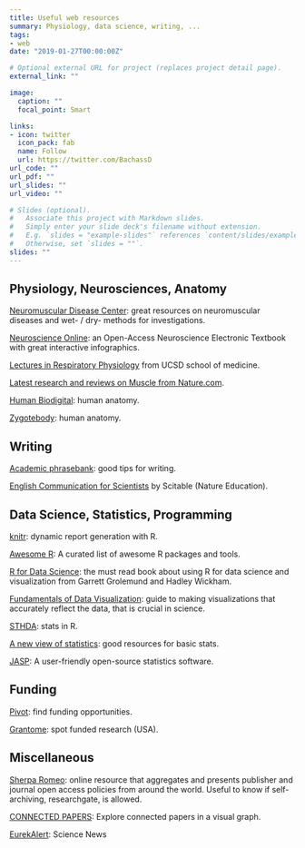 ```yaml
---
title: Useful web resources
summary: Physiology, data science, writing, ...
tags:
- web
date: "2019-01-27T00:00:00Z"

# Optional external URL for project (replaces project detail page).
external_link: ""

image:
  caption: ""
  focal_point: Smart

links:
- icon: twitter
  icon_pack: fab
  name: Follow
  url: https://twitter.com/BachassD
url_code: ""
url_pdf: ""
url_slides: ""
url_video: ""

# Slides (optional).
#   Associate this project with Markdown slides.
#   Simply enter your slide deck's filename without extension.
#   E.g. `slides = "example-slides"` references `content/slides/example-slides.md`.
#   Otherwise, set `slides = ""`.
slides: ""
---
```


## Physiology, Neurosciences, Anatomy

[Neuromuscular Disease Center](https://neuromuscular.wustl.edu/index.html): great resources on neuromuscular diseases and wet- / dry- methods for investigations.

[Neuroscience Online](https://nba.uth.tmc.edu/neuroscience/toc.htm): an Open-Access Neuroscience Electronic Textbook with great interactive infographics.

[Lectures in Respiratory Physiology](https://meded.ucsd.edu/ifp/jwest/resp_phys/) from UCSD school of medicine.

[Latest research and reviews on Muscle from Nature.com](http://www.nature.com/subjects/muscle?WT.ac=search_subjects_muscle).

[Human Biodigital](https://human.biodigital.com): human anatomy.

[Zygotebody](https://www.zygotebody.com/): human anatomy.

## Writing

[Academic phrasebank](http://www.phrasebank.manchester.ac.uk/): good tips for writing.

[English Communication for Scientists](https://www.nature.com/scitable/ebooks/english-communication-for-scientists-14053993/contents) by Scitable (Nature Education).

## Data Science, Statistics, Programming

[knitr](https://yihui.name/knitr/): dynamic report generation with R.

[Awesome R](https://awesome-r.com/): A curated list of awesome R packages and tools.

[R for Data Science](http://r4ds.had.co.nz/): the must read book about using R for data science and visualization from Garrett Grolemund and Hadley Wickham.

[Fundamentals of Data Visualization](https://serialmentor.com/dataviz/index.html): guide to making visualizations that accurately reflect the data, that is crucial in science.

[STHDA](http://www.sthda.com): stats in R.

[A new view of statistics](http://sportsci.org/resource/stats/): good resources for basic stats.

[JASP](https://jasp-stats.org/): A user-friendly open-source statistics software.

## Funding

[Pivot](https://pivot.proquest.com/): find funding opportunities.

[Grantome](http://grantome.com/): spot funded research (USA).

## Miscellaneous

[Sherpa Romeo](https://v2.sherpa.ac.uk/id/publication/11340): online resource that aggregates and presents publisher and journal open access policies from around the world. Useful to know if self-archiving, researchgate, is allowed. 

[CONNECTED PAPERS](https://www.connectedpapers.com/): Explore connected papers in a visual graph.

[EurekAlert](https://www.eurekalert.org/): Science News
